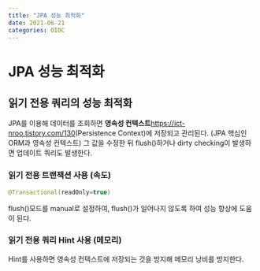 ```yaml
---
title: "JPA 성능 최적화"
date: 2021-06-21
categories: OIDC
---
```

# JPA 성능 최적화
## 읽기 전용 쿼리의 성능 최적화
  JPA를 이용해 데이터를 조회하면 **영속성 컨텍스트**<https://ict-nroo.tistory.com/130>(Persistence Context)에 저장되고 관리된다. (JPA 핵심인 ORM과 영속성 컨텍스트) 그 값을 수정한 뒤 flush()하거나 dirty checking이 발생하면 업데이트 쿼리도 발생한다. 
  ### 읽기 전용 트랜잭션 사용 (속도)
  ```java
  @Transactional(readOnly=true)
  ```
  flush()모드를 manual로 설정하여, flush()가 일어나지 않도록 하여 성능 향상에 도움이 된다.
  
  ### 읽기 전용 쿼리 Hint 사용 (메모리)
  Hint를 사용하면 영속성 컨텍스트에 저장되는 것을 방지해 메모리 낭비를 방지한다.
